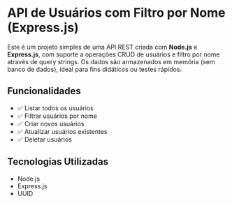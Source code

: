 # API de Usuários com Filtro por Nome (Express.js)

Este é um projeto simples de uma API REST criada com **Node.js** e **Express.js**, com suporte a operações CRUD de usuários e filtro por nome através de query strings. Os dados são armazenados em memória (sem banco de dados), ideal para fins didáticos ou testes rápidos.

## Funcionalidades

- ✅ Listar todos os usuários
- ✅ Filtrar usuários por nome
- ✅ Criar novos usuários
- ✅ Atualizar usuários existentes
- ✅ Deletar usuários

## Tecnologias Utilizadas

- Node.js
- Express.js
- UUID

